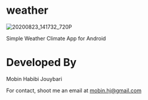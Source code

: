 # weather
![20200823_141732_720P](https://user-images.githubusercontent.com/43134192/90975895-84b63e80-e54d-11ea-9623-1d6123d70f24.gif)

Simple Weather Climate App for Android

# Developed By 
 Mobin Habibi Jouybari

For contact, shoot me an email at mobin.hj@gmail.com
